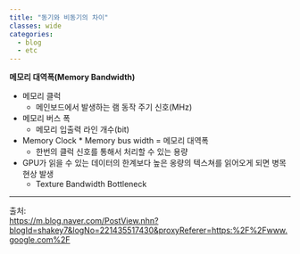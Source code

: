 ```yaml
---
title: "동기와 비동기의 차이"
classes: wide
categories: 
  - blog
  - etc
---
```

   

**메모리 대역폭(Memory Bandwidth)**  
  
* 메모리 클럭 
  - 메인보드에서 발생하는 램 동작 주기 신호(MHz)
* 메모리 버스 폭 
  - 메모리 입출력 라인 개수(bit)
* Memory Clock * Memory bus width = 메모리 대역폭
  - 한번의 클럭 신호를 통해서 처리할 수 있는 용량
* GPU가 읽을 수 있는 데이터의 한계보다 높은 옹량의 텍스쳐를 읽어오게 되면 병목현상 발생
  - Texture Bandwidth Bottleneck
  
---  
출처:   
<https://m.blog.naver.com/PostView.nhn?blogId=shakey7&logNo=221435517430&proxyReferer=https:%2F%2Fwww.google.com%2F>  
